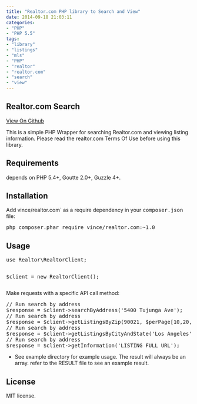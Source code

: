 ```yaml
---
title: "Realtor.com PHP library to Search and View"
date: 2014-09-18 21:03:11
categories: 
- "PHP"
- "PHP 5.5"
tags: 
- "library"
- "listings"
- "mls"
- "PHP"
- "realtor"
- "realtor.com"
- "search"
- "view"
---
```


<article class="markdown-body entry-content">
<h1><a class="anchor" href="#realtorcom-search" name="user-content-realtorcom-search"></a>Realtor.com Search</h1>
<a href="https://github.com/VinceG/realtor.com" target="_blank">View On Github</a>

This is a simple PHP Wrapper for searching Realtor.com and viewing listing information. Please read the realtor.com Terms Of Use before using this library.
<h2><a class="anchor" href="#requirements" name="user-content-requirements"></a>Requirements</h2>
depends on PHP 5.4+, Goutte 2.0+, Guzzle 4+.
<h2><a class="anchor" href="#installation" name="user-content-installation"></a>Installation</h2>
Add vince/realtor.com` as a require dependency in your <tt>composer.json</tt> file:
<pre>php composer.phar require vince/realtor.com:~1.0
</pre>
<h2><a class="anchor" href="#usage" name="user-content-usage"></a>Usage</h2>
<pre>use Realtor\RealtorClient;

$client = new RealtorClient();
</pre>
Make requests with a specific API call method:
<div class="highlight highlight-php">
<pre>// Run search by address
$response = $client-&gt;searchByAddress('5400 Tujunga Ave');
// Run search by address
$response = $client-&gt;getListingsByZip(90021, $perPage[10,20,50], $currentPage=1);
// Run search by address
$response = $client-&gt;getListingsByCityAndState('Los Angeles', 'CA', $perPage[10,20,50], $currentPage=1);
// Run search by address
$response = $client-&gt;getInformation('LISTING FULL URL');
</pre>
</div>
<ul>
	<li>See example directory for example usage. The result will always be an array. refer to the RESULT file to see an example result.</li>
</ul>
<h2><a class="anchor" href="#license" name="user-content-license"></a>License</h2>
MIT license.

</article>
